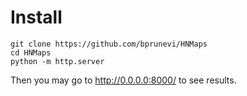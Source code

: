 # Install

```
git clone https://github.com/bprunevi/HNMaps
cd HNMaps
python -m http.server
```

Then you may go to http://0.0.0.0:8000/ to see results.